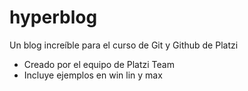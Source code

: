 # hyperblog
Un blog increíble para el curso de Git y Github de Platzi 
* Creado por el equipo de Platzi Team 
* Incluye ejemplos en win lin y max